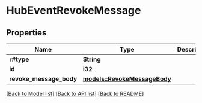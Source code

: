 # HubEventRevokeMessage

## Properties

Name | Type | Description | Notes
------------ | ------------- | ------------- | -------------
**r#type** | **String** |  | 
**id** | **i32** |  | 
**revoke_message_body** | [**models::RevokeMessageBody**](RevokeMessageBody.md) |  | 

[[Back to Model list]](../README.md#documentation-for-models) [[Back to API list]](../README.md#documentation-for-api-endpoints) [[Back to README]](../README.md)


